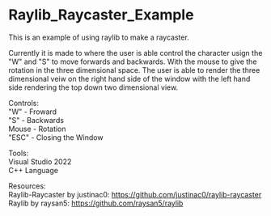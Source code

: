 # Raylib_Raycaster_Example

This is an example of using raylib to make a raycaster.

Currently it is made to where the user is able control the character usign the "W" and "S" to move forwards and backwards.
With the mouse to give the rotation in the three dimensional space.
The user is able to render the three dimensional veiw on the right hand side of the window with the left hand side rendering the top down two dimensional view.

Controls:<br>
"W" - Froward<br>
"S" - Backwards<br>
Mouse - Rotation<br>
"ESC" - Closing the Window

Tools:<br>
Visual Studio 2022<br>
C++ Language

Resources: <br>
Raylib-Raycaster by justinac0: https://github.com/justinac0/raylib-raycaster <br>
Raylib by raysan5: https://github.com/raysan5/raylib
